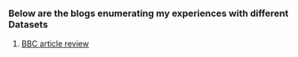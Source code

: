### Below are the blogs enumerating my experiences with different Datasets

1. [BBC article review](https://github.com/cyriacbijun/Tensorflow_NLP/blob/master/BBC_article_review/BBC_article_review.html)